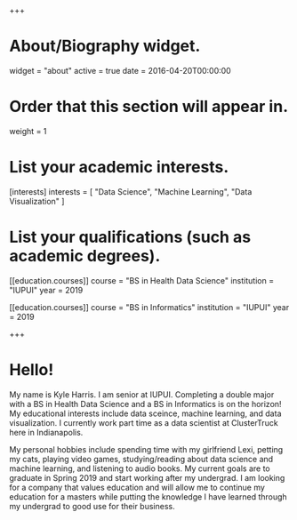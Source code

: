 +++
# About/Biography widget.
widget = "about"
active = true
date = 2016-04-20T00:00:00

# Order that this section will appear in.
weight = 1

# List your academic interests.
[interests]
  interests = [
    "Data Science",
    "Machine Learning",
    "Data Visualization"
  ]

# List your qualifications (such as academic degrees).
[[education.courses]]
  course = "BS in Health Data Science"
  institution = "IUPUI"
  year = 2019

[[education.courses]]
  course = "BS in Informatics"
  institution = "IUPUI"
  year = 2019
 
+++

# Hello!

My name is Kyle Harris. I am senior at IUPUI. Completing a double major with a BS in Health Data Science and a BS in Informatics is on the horizon! My educational interests include data sceince, machine learning, and data visualization. I currently work part time as a data scientist at ClusterTruck here in Indianapolis.

My personal hobbies include spending time with my girlfriend Lexi, petting my cats, playing video games, studying/reading about data science and machine learning, and listening to audio books. My current goals are to graduate in Spring 2019 and start working after my undergrad. I am looking for a company that values education and will allow me to continue my education for a masters while putting the knowledge I have learned through my undergrad to good use for their business.
